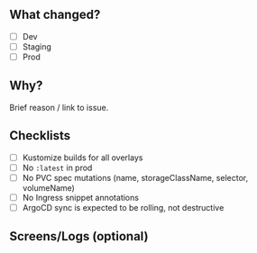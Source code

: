 ## What changed?
- [ ] Dev
- [ ] Staging
- [ ] Prod

## Why?
Brief reason / link to issue.

## Checklists
- [ ] Kustomize builds for all overlays
- [ ] No `:latest` in prod
- [ ] No PVC spec mutations (name, storageClassName, selector, volumeName)
- [ ] No Ingress snippet annotations
- [ ] ArgoCD sync is expected to be rolling, not destructive

## Screens/Logs (optional)